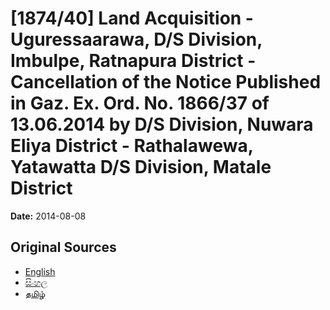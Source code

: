 # [1874/40] Land Acquisition - Uguressaarawa, D/S Division, Imbulpe, Ratnapura District - Cancellation of the Notice Published in Gaz. Ex. Ord. No. 1866/37 of 13.06.2014 by D/S Division, Nuwara Eliya District - Rathalawewa, Yatawatta D/S Division, Matale District

**Date:** 2014-08-08

## Original Sources

- [English](https://documents.gov.lk/view/extra-gazettes/2014/8/1874-40_E.pdf)
- [සිංහල](https://documents.gov.lk/view/extra-gazettes/2014/8/1874-40_S.pdf)
- [தமிழ்](https://documents.gov.lk/view/extra-gazettes/2014/8/1874-40_T.pdf)
